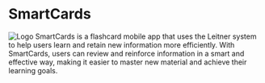 # SmartCards

 <img src="https://user-images.githubusercontent.com/26178408/232866192-93e32100-2d9d-4ff3-b4fd-4ab5bd06fe75.png" title="Logo" >
SmartCards is a flashcard mobile app that uses the Leitner system to help users learn and retain new information more efficiently. With SmartCards, users can review and reinforce information in a smart and effective way, making it easier to master new material and achieve their learning goals.
